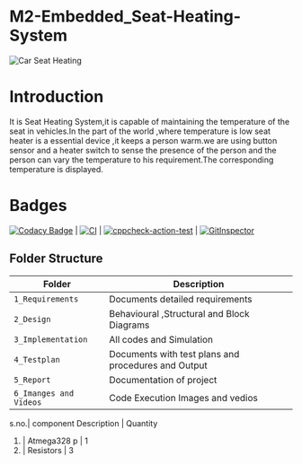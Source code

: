 # M2-Embedded_Seat-Heating-System

![Car Seat Heating](https://user-images.githubusercontent.com/94288413/144062397-c950f78f-f17e-42ae-aa92-14c4fa816ef4.jpg)

# Introduction
It is Seat Heating System,it is capable of maintaining the temperature of the seat in vehicles.In the part of the world ,where temperature is low seat heater is a essential device ,it keeps a person warm.we are using button sensor and a heater switch to sense the presence of the person and the person can vary the temperature to his requirement.The corresponding temperature is displayed.

# Badges 
[![Codacy Badge](https://app.codacy.com/project/badge/Grade/071bdedb6857447ba43063d2e30b0668)](https://www.codacy.com/gh/vkagar/M2-Embedded_Seat-Heating-System/dashboard?utm_source=github.com&amp;utm_medium=referral&amp;utm_content=vkagar/M2-Embedded_Seat-Heating-System&amp;utm_campaign=Badge_Grade) | [![CI](https://github.com/vkagar/M2-Embedded_Seat-Heating-System/actions/workflows/main.yml/badge.svg)](https://github.com/vkagar/M2-Embedded_Seat-Heating-System/actions/workflows/main.yml) | [![cppcheck-action-test](https://github.com/vkagar/M2-Embedded_Seat-Heating-System/actions/workflows/cppcheck.yml/badge.svg)](https://github.com/vkagar/M2-Embedded_Seat-Heating-System/actions/workflows/cppcheck.yml) | [![GitInspector](https://github.com/vkagar/M2-Embedded_Seat-Heating-System/actions/workflows/git%20inspector.yml/badge.svg)](https://github.com/vkagar/M2-Embedded_Seat-Heating-System/actions/workflows/git%20inspector.yml)


## Folder Structure
Folder                   | Description
-------------------------| -----------------------------------------
`1_Requirements`         | Documents detailed requirements
`2_Design`         | Behavioural ,Structural and Block Diagrams
`3_Implementation`     | All codes and Simulation
`4_Testplan`       | Documents with test plans and procedures and Output
`5_Report`               | Documentation of project
`6_Imanges and Videos`      | Code Execution Images and vedios

s.no.| component Description | Quantity

1. | Atmega328 p | 1
2. | Resistors | 3

